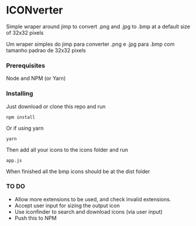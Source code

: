 # ICONverter

Simple wraper around jimp to convert .png and .jpg to .bmp at a default size of 32x32 pixels

Um wraper simples do jimp para converter .png e .jpg para .bmp com tamanho padrao de 32x32 pixels

### Prerequisites 

Node and NPM (or Yarn)

### Installing

Just download or clone this repo and run

```
npm install
```
Or if using yarn

```
yarn
```
Then add all your icons to the icons folder and run

```
app.js
```
When finished all the bmp icons should be at the dist folder

### TO DO
* Allow more extensions to be used, and check invalid extensions.
* Accept user input for sizing the output icon
* Use iconfinder to search and download icons (via user input)
* Push this to NPM
